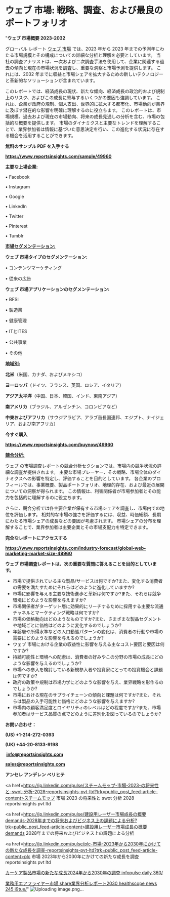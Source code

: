 # ウェブ 市場: 戦略、調査、および最良のポートフォリオ

"<strong>ウェブ 市場概要 2023-2032</strong>

グローバル レポート <a href=https://www.reportsinsights.com/sample/49960>ウェブ 市場</a> では、2023 年から 2023 年までの予測年にわたる市場規模とその構成についての詳細な分析と理解を必要としています。 当社の調査アナリストは、一次および二次調査手法を使用して、企業に関連する過去の傾向と現在の市場状況を調査し、重要な洞察と市場予測を提供します。 これには、2032 年までに収益と市場シェアを拡大​​するための新しいテクノロジーと革新的なソリューションが含まれています。

このレポートでは、経済成長の現状、新たな傾向、経済成長の政治的および規制上のリスク、およびこの成長に寄与するいくつかの要因も強調しています。 これは、企業が政府の規制、個人支出、世界的に拡大する都市化、市場動向が業界に及ぼす潜在的な影響を明確に理解するのに役立ちます。 このレポートは、市場規模、過去および現在の市場動向、将来の成長見通しの分析を含む、市場の包括的な概要を提供します。 市場のダイナミクスと主要なトレンドを理解することで、業界参加者は情報に基づいた意思決定を行い、この進化する状況に存在する機会を活用することができます。

<strong><b>無料のサンプル PDF を入手する</b></strong>

<a href=https://www.reportsinsights.com/sample/49960><strong><u>https://www.reportsinsights.com/sample/49960</u></strong></a>

<strong>主要な上場企業:</strong>

• Facebook

• Instagram

• Google

• LinkedIn

• Twitter

• Pinterest

• Tumblr

<strong><u>市場セグメンテーション</u></strong><strong><u>:</u></strong>

<strong>ウェブ 市場タイプのセグメンテーション:</strong>

• コンテンツマーケティング

• 従来の広告

<strong>ウェブ 市場アプリケーションのセグメンテーション:</strong>

• BFSI

• 製造業

• 健康管理

• ITとITES

• 公共事業

• その他

<strong><u>地域別</u></strong><strong><u>:</u></strong>

<strong>北米</strong>（米国、カナダ、およびメキシコ）

<strong>ヨーロッパ</strong>（ドイツ、フランス、英国、ロシア、イタリア）

<strong>アジア太平洋</strong>（中国、日本、韓国、インド、東南アジア）

<strong>南アメリカ</strong>（ブラジル、アルゼンチン、コロンビアなど）

<strong>中東およびアフリカ</strong>（サウジアラビア、アラブ首長国連邦、エジプト、ナイジェリア、および南アフリカ）

<strong>今すぐ購入</strong>

<a href=https://www.reportsinsights.com/buynow/49960><strong><u>https://www.reportsinsights.com/buynow/49960</u></strong></a>

<strong><u>競合分析:</u></strong>

ウェブ の市場調査レポートの競合分析セクションでは、市場内の競争状況の詳細な調査が提供されます。 主要な市場プレーヤー、その戦略、市場全体のダイナミクスへの影響を特定し、評価することを目的としています。 各企業のプロフィールでは、事業概要、製品ポートフォリオ、地理的存在、および最近の展開についての洞察が得られます。 この情報は、利害関係者が市場参加者とその能力を包括的に理解するのに役立ちます。

さらに、競合分析では各主要企業が保有する市場シェアを調査し、市場内での地位を評価します。 相対的な市場の強さを評価するには、収益、時価総額、長期にわたる市場シェアの成長などの要因が考慮されます。 市場シェアの分布を理解することで、業界参加者は主要企業とその市場支配力を特定できます。

<strong>完全なレポートにアクセスする</strong>

<a href=https://www.reportsinsights.com/industry-forecast/global-web-marketing-market-size-49960><strong><u><b>https://www.reportsinsights.com/industry-forecast/global-web-marketing-market-size-49960</b></u></strong></a>

<strong><b>ウェブ 市場調査レポートは、次の重要な質問に答えることを目的としています。</b></strong>
<ul>
  <li>市場で提供されている主な製品/サービスは何ですか?また、変化する消費者の需要を満たすためにそれらはどのように進化していますか?</li>
  <li>市場に影響を与える主要な技術進歩と革新は何ですか?また、それらは競争環境にどのような影響を与えますか?</li>
  <li>市場関係者がターゲット層に効果的にリーチするために採用する主要な流通チャネルとマーケティング戦略は何ですか?</li>
  <li>市場の価格動向はどのようなものですか?また、さまざまな製品セグメントや地域ごとに価格はどのように変化するのでしょうか?</li>
  <li>年齢層や所得水準などの人口動態パターンの変化は、消費者の行動や市場の需要にどのような影響を与えるのでしょうか?</li>
  <li>ウェブ 市場における企業の収益性に影響を与える主なコスト要因と要因は何ですか?</li>
  <li>持続可能性と環境への配慮は、消費者の好みやこの分野の市場の成長にどのような影響を与えるのでしょうか?</li>
  <li>市場への参入を検討している新規参入者や投資家にとっての投資機会と課題は何ですか?</li>
  <li>政府の政策や規制は市場力学にどのような影響を与え、業界戦略を形作るのでしょうか?</li>
  <li>市場における現在のサプライチェーンの傾向と課題は何ですか?また、それらは製品の入手可能性と価格にどのような影響を与えますか?</li>
  <li>市場内の顧客満足度とロイヤリティのレベルはどの程度ですか?また、市場参加者はサービス品質の点でどのように差別化を図っているのでしょうか?</li>
</ul>
<strong>お問い合わせ：</strong>

<strong>(US) +1-214-272-0393</strong>

<strong>(UK) +44-20-8133-9198</strong>

<strong> </strong><a href=info@reportsinsights.com><strong><u>info@reportsinsights.com</u></strong></a>

<a href=sales@reportsinsights.com><strong><u>sales@reportsinsights.com</u></strong></a>

<strong>アンセレ アンデレン ベリヒテ</strong>

<a href=https://jp.linkedin.com/pulse/スチームモップ-市場-2023-の将来性と-swot-分析-2028-reportsinsights-pvt-ltd?trk=public_post_feed-article-content>スチームモップ 市場 2023 の将来性と swot 分析 2028 reportsinsights pvt ltd</a>

<a href=https://jp.linkedin.com/pulse/建設用レーザー市場成長の概要demands-2028年までの将来およびビジネス上の課題による分析?trk=public_post_feed-article-content>建設用レーザー市場成長の概要demands 2028年までの将来およびビジネス上の課題による分析</a>

<a href=https://jp.linkedin.com/pulse/plc-市場-2023年から2030年にかけての新たな成長を調査-reportsinsights-pvt-ltd?trk=public_post_feed-article-content>plc 市場 2023年から2030年にかけての新たな成長を調査 reportsinsights pvt ltd</a>

<a href=https://www.linkedin.com/pulse/カーケア製品市場の新たな成長2024年から2030年の調査-infopulse-daily-360/>カーケア製品市場の新たな成長2024年から2030年の調査 infopulse daily 360/</a>

<a href=https://www.linkedin.com/pulse/業務用エアフライヤー市場-share業界分析レポート2030-healthscope-news-245-i9tue/>業務用エアフライヤー市場 share業界分析レポート2030 healthscope news 245 i9tue/</a>"
![Uploading image.png…]()
